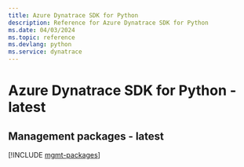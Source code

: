 ```yaml
---
title: Azure Dynatrace SDK for Python
description: Reference for Azure Dynatrace SDK for Python
ms.date: 04/03/2024
ms.topic: reference
ms.devlang: python
ms.service: dynatrace
---
```

# Azure Dynatrace SDK for Python - latest

## Management packages - latest
[!INCLUDE [mgmt-packages](dynatrace-mgmt-index.md)]